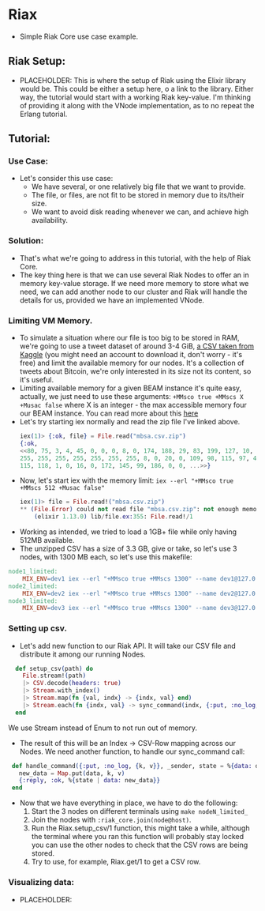 # Riax
- Simple Riak Core use case example.
## Riak Setup:
  *  PLACEHOLDER: This is where the setup of Riak using the Elixir library
     would be. This could be either a setup here, o a link to the library.
     Either way, the tutorial would start with a working Riak key-value.
     I'm thinking of providing it along with the VNode implementation, as
     to no repeat the Erlang tutorial.
## Tutorial:
### Use Case:
  * Let's consider this use case: 
    - We have several, or one relatively big file that we want
      to provide.
    - The file, or files, are not fit to be stored in memory due to its/their 
      size.
    - We want to avoid disk reading whenever we can, and achieve
      high availability.
### Solution:
  * That's what we're going to address in this tutorial, 
    with the help of Riak Core.
  * The key thing here is that we can use several Riak Nodes to offer an
    in memory key-value storage. If we need more memory to store what we need,
    we can add another node to our cluster and Riak will handle the 
    details for us, provided we have an implemented VNode.
### Limiting VM Memory.
  * To simulate a situation where our file is too big to be stored in RAM,
  we're going to use a tweet dataset of around 3-4 GiB, [a CSV taken from Kaggle](https://www.kaggle.com/datasets/gauravduttakiit/bitcoin-tweets-16m-tweets-with-sentiment-tagged?resource=download) (you might need an account to download it, don't worry - it's free) and limit the available memory for our nodes.
  It's a collection of tweets about Bitcoin, we're only interested in 
  its size not its content, so it's useful.
  * Limiting available memory for a given BEAM instance it's quite easy,
  actually, we just need to use these arguments: `+MMsco true +MMscs X +Musac
  false` where X is an integer - the max accessible memory four our BEAM instance.
  You can read more about this [here](https://www.erlang.org/doc/man/erts_alloc.html) 
  * Let's try starting iex normally and read the zip file I've linked above.
    ``` elixir
    iex(1)> {:ok, file} = File.read("mbsa.csv.zip")
    {:ok,
    <<80, 75, 3, 4, 45, 0, 0, 0, 8, 0, 174, 188, 29, 83, 199, 127, 10, 192, 255,
    255, 255, 255, 255, 255, 255, 255, 8, 0, 20, 0, 109, 98, 115, 97, 46, 99,
    115, 118, 1, 0, 16, 0, 172, 145, 99, 186, 0, 0, ...>>}
    ```
  * Now, let's start iex with the memory limit: `iex --erl "+MMsco true +MMscs 512 +Musac false"` 
    ``` elixir
    iex(1)> file = File.read!("mbsa.csv.zip") 
    ** (File.Error) could not read file "mbsa.csv.zip": not enough memory
        (elixir 1.13.0) lib/file.ex:355: File.read!/1
    ```
  * Working as intended, we tried to load a 1GB+ file while only having 512MB
    available.
  * The unzipped CSV has a size of 3.3 GB, give or take, so let's use 3 nodes,
    with 1300 MB each, so let's use this makefile:

``` makefile
node1_limited:
	MIX_ENV=dev1 iex --erl "+MMsco true +MMscs 1300" --name dev1@127.0.0.1 -S mix run
node2_limited:
	MIX_ENV=dev2 iex --erl "+MMsco true +MMscs 1300" --name dev2@127.0.0.1 -S mix run
node3_limited:
	MIX_ENV=dev3 iex --erl "+MMsco true +MMscs 1300" --name dev3@127.0.0.1 -S mix run
```

### Setting up csv.
* Let's add new function to our Riak API. It will
  take our CSV file and distribute it among our running Nodes.
``` elixir
  def setup_csv(path) do
    File.stream!(path)
    |> CSV.decode(headers: true)
    |> Stream.with_index()
    |> Stream.map(fn {val, indx} -> {indx, val} end)
    |> Stream.each(fn {indx, val} -> sync_command(indx, {:put, :no_log, {indx, val}}) end)
  end
```
 We use Stream instead of Enum to not run out of memory.
* The result of this will be an Index -> CSV-Row mapping across our Nodes.
  We need another function, to handle our sync_command call: 

 ``` elixir
  def handle_command({:put, :no_log, {k, v}}, _sender, state = %{data: data}) do
    new_data = Map.put(data, k, v)
    {:reply, :ok, %{state | data: new_data}}
  end
 ```

* Now that we have everything in place, we have to do the following: 
  1. Start the 3 nodes on different terminals using  `make nodeN_limited_`
  2. Join the nodes with `:riak_core.join(node@host)`.
  3. Run the Riax.setup_csv/1 function, this might take a while, although the
     terminal where you ran this function will probably stay locked you can use
     the other nodes to check that the CSV rows are being stored.
  4. Try to use, for example, Riax.get/1 to get a CSV row.
### Visualizing data:
* PLACEHOLDER:


